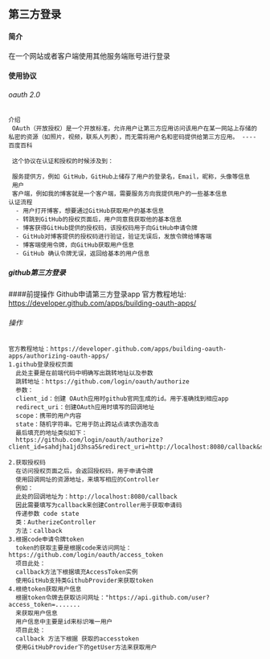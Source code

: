 ## 第三方登录

 #### 简介
   在一个网站或者客户端使用其他服务端账号进行登录
 #### 使用协议
   ###### oauth 2.0
    介绍
     OAuth（开放授权）是一个开放标准，允许用户让第三方应用访问该用户在某一网站上存储的私密的资源（如照片，视频，联系人列表），而无需将用户名和密码提供给第三方应用。 ---- 百度百科
     
     这个协议在认证和授权的时候涉及到：
     
     服务提供方，例如 GitHub，GitHub上储存了用户的登录名，Email，昵称，头像等信息
     用户
     客户端，例如我的博客就是一个客户端，需要服务方向我提供用户的一些基本信息
    认证流程
      - 用户打开博客，想要通过GitHub获取用户的基本信息
      - 转跳到GitHub的授权页面后，用户同意我获取他的基本信息
      - 博客获得GitHub提供的授权码，该授权码用于向GitHub申请令牌
      - GitHub对博客提供的授权码进行验证，验证无误后，发放令牌给博客端
      - 博客端使用令牌，向GitHub获取用户信息
      - GitHub 确认令牌无误，返回给基本的用户信息
    
##### github第三方登录
  ####前提操作
    Github申请第三方登录app
    官方教程地址: https://developer.github.com/apps/building-oauth-apps/
  ###### 操作
    官方教程地址：https://developer.github.com/apps/building-oauth-apps/authorizing-oauth-apps/
    1.github登录授权页面
      此处主要是在前端代码中明确写出跳转地址以及参数
      跳转地址：https://github.com/login/oauth/authorize
      参数：
      client_id：创建 OAuth应用时github官网生成的id。用于准确找到相应app
      redirect_uri：创建OAuth应用时填写的回调地址
      scope：携带的用户内容
      state：随机字符串。它用于防止跨站点请求伪造攻击
      最后填充的地址类似如下：
      https://github.com/login/oauth/authorize?client_id=sahdjha1jd3hsa5&redirect_uri=http://localhost:8080/callback&scope=user&state=1
    
    2.获取授权码
      在访问授权页面之后，会返回授权码，用于申请令牌
      使用回调网址的资源地址，来填写相应的Controller
      例如：
      此处的回调地址为：http://localhost:8080/callback
      因此需要填写为callback来创建Controller用于获取申请码
      传递参数 code state
      类：AutherizeController
      方法：callback
    3.根据code申请令牌token
      token的获取主要是根据code来访问网址：https://github.com/login/oauth/access_token 
      项目此处：
      callback方法下根据填充AccessToken实例
      使用GitHub支持类GithubProvider来获取token
    4.根绝token获取用户信息
      根据token令牌去获取访问网址："https://api.github.com/user?access_token=.......
      来获取用户信息
      用户信息中主要是id来标识唯一用户
      项目此处：
      callback 方法下根据 获取的accesstoken
      使用GitHubProvider下的getUser方法来获取用户      
   